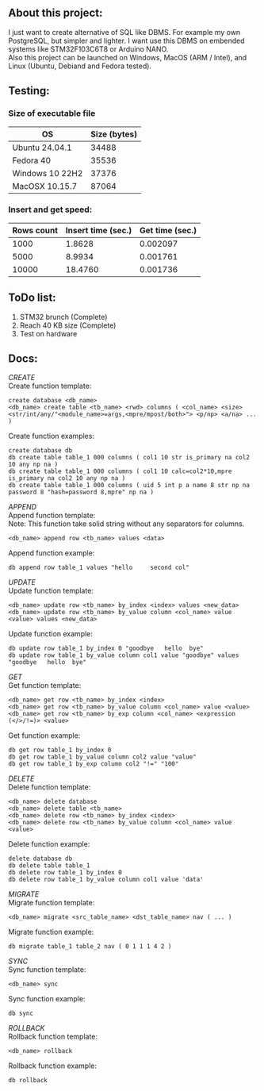 **About this project:**
-----------------------------------------------------
I just want to create alternative of SQL like DBMS. For example my own PostgreSQL, but simpler and lighter. I want use this DBMS on embended systems like STM32F103C6T8 or Arduino NANO.</br>
Also this project can be launched on Windows, MacOS (ARM / Intel), and Linux (Ubuntu, Debiand and Fedora tested).</br>

**Testing:**
-----------------------------------------------------
### Size of executable file

| OS                       | Size (bytes)|
|--------------------------|-------------|
| Ubuntu 24.04.1           | 34488       |
| Fedora 40                | 35536       |
| Windows 10 22H2          | 37376       |
| MacOSX 10.15.7           | 87064       |

### Insert and get speed:

| Rows count     | Insert time (sec.) | Get time (sec.) |
|----------------|--------------------|-----------------|
| 1000           | 1.8628             | 0.002097        |
| 5000           | 8.9934             | 0.001761        |
| 10000          | 18.4760            | 0.001736        |


**ToDo list:**
-----------------------------------------------------
1) STM32 brunch (Complete) </br>
2) Reach 40 KB size (Complete) </br>
3) Test on hardware </br>

**Docs:**
-----------------------------------------------------

*CREATE* </br>
Create function template:
```
create database <db_name>
<db_name> create table <tb_name> <rwd> columns ( <col_name> <size> <str/int/any/"<module_name>=args,<mpre/mpost/both>"> <p/np> <a/na> ... )
```
Create function examples:
```
create database db
db create table table_1 000 columns ( col1 10 str is_primary na col2 10 any np na )
db create table table_1 000 columns ( col1 10 calc=col2*10,mpre is_primary na col2 10 any np na )
db create table table_1 000 columns ( uid 5 int p a name 8 str np na password 8 "hash=password 8,mpre" np na )
```

*APPEND* </br>
Append function template: </br>
Note: This function take solid string without any separators for columns.
```
<db_name> append row <tb_name> values <data>
```
Append function example:
```
db append row table_1 values "hello     second col"
```

*UPDATE* </br>
Update function template:
```
<db_name> update row <tb_name> by_index <index> values <new_data>
<db_name> update row <tb_name> by_value column <col_name> value <value> values <new_data>
```
Update function example: 
```
db update row table_1 by_index 0 "goodbye   hello  bye"
db update row table_1 by_value column col1 value "goodbye" values "goodbye   hello  bye"
```

*GET* </br>
Get function template:
```
<db_name> get row <tb_name> by_index <index>
<db_name> get row <tb_name> by_value column <col_name> value <value>
<db_name> get row <tb_name> by_exp column <col_name> <expression (</>/!=)> <value>
```
Get function example: 
```
db get row table_1 by_index 0
db get row table_1 by_value column col2 value "value"
db get row table_1 by_exp column col2 "!=" "100"
```

*DELETE* </br>
Delete function template:
```
<db_name> delete database
<db_name> delete table <tb_name>
<db_name> delete row <tb_name> by_index <index>
<db_name> delete row <tb_name> by_value column <col_name> value <value>
```
Delete function example:
```
delete database db
db delete table table_1
db delete row table_1 by_index 0
db delete row table_1 by_value column col1 value 'data'
```

*MIGRATE* </br>
Migrate function template:
```
<db_name> migrate <src_table_name> <dst_table_name> nav ( ... )
```
Migrate function example:
```
db migrate table_1 table_2 nav ( 0 1 1 1 4 2 )
```

*SYNC* </br>
Sync function template:
```
<db_name> sync
```
Sync function example:
```
db sync
```

*ROLLBACK* </br>
Rollback function template:
```
<db_name> rollback
```
Rollback function example:
```
db rollback
```
